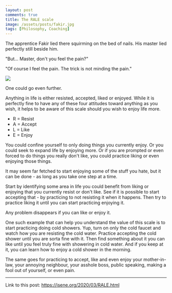 ```yaml
---
layout: post
comments: true
title: The RALE scale
image: /assets/posts/fakir.jpg
tags: [Philosophy, Coaching]
---
```


The apprentice Fakir lied there squirming on the bed of nails. His master lied perfectly still beside him. 

"But... Master, don't you feel the pain?"

"Of course I feel the pain. The trick is not minding the pain."

![](https://isene.org/assets/posts/fakir.jpg)

One could go even further.

Anything in life is either resisted, accepted, liked or enjoyed. While it is
perfectly fine to have any of these four attitudes toward anything as you
wish, it helps to be aware of this scale should you wish to enjoy life more.

* R = Resist
* A = Accept
* L = Like
* E = Enjoy

You could confine yourself to only doing things you currently enjoy. Or you
could seek to expand life by enjoying more. Or if you are prompted or even
forced to do things you really don't like, you could practice liking or even
enjoying those things.

It may seem far fetched to start enjoying some of the stuff you hate, but it
can be done - as long as you take one step at a time.

Start by identifying some area in life you could benefit from liking or
enjoying that you currently resist or don't like. See if it is possible to
start accepting that - by practicing to not resisting it when it happens. Then
try to practice liking it until you can start practicing enjoying it.

Any problem disappears if you can like or enjoy it. 

One such example that can help you understand the value of this scale is to
start practicing doing cold showers. Yup, turn on only the cold faucet and
watch how you are resisting the cold water. Practice accepting the cold shower
until you are sorta fine with it. Then find something about it you can like
until you feel truly fine with showering in cold water. And if you keep at it,
you can learn how to enjoy a cold shower in the morning.

The same goes for practicing to accept, like and even enjoy your
mother-in-law, your annoying neighbour, your asshole boss, public speaking,
making a fool out of yourself, or even pain.

---
Link to this post: <https://isene.org/2020/03/RALE.html>
